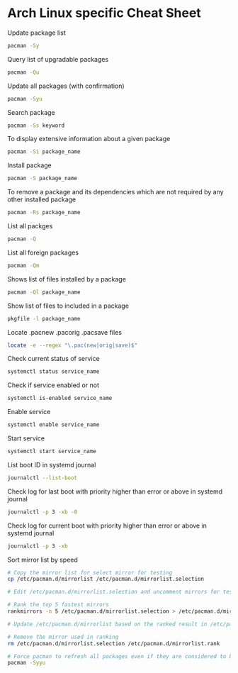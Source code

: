 # Arch Linux specific Cheat Sheet

Update package list

```sh
pacman -Sy
```

Query list of upgradable packages

```sh
pacman -Qu
```

Update all packages (with confirmation)

```sh
pacman -Syu
```

Search package

```sh
pacman -Ss keyword
```

To display extensive information about a given package

```sh
pacman -Si package_name
```

Install package

```sh
pacman -S package_name
```

To remove a package and its dependencies which are not required by any other installed package

```sh
pacman -Rs package_name
```

List all packges

```sh
pacman -Q
```

List all foreign packages

```sh
pacman -Qm
```

Shows list of files installed by a package

```sh
pacman -Ql package_name
```

Show list of files to included in a package

```sh
pkgfile -l package_name
```

Locate .pacnew .pacorig .pacsave files

```sh
locate -e --regex "\.pac(new|orig|save)$"
```

Check current status of service

```sh
systemctl status service_name
```

Check if service enabled or not

```sh
systemctl is-enabled service_name
```

Enable service

```sh
systemctl enable service_name
```

Start service

```sh
systemctl start service_name
```

List boot ID in systemd journal

```sh
journalctl --list-boot
```

Check log for last boot with priority higher than error or above in systemd journal

```sh
journalctl -p 3 -xb -0
```

Check log for current boot with priority higher than error or above in systemd journal

```sh
journalctl -p 3 -xb
```

Sort mirror list by speed

```sh
# Copy the mirror list for select mirror for testing
cp /etc/pacman.d/mirrorlist /etc/pacman.d/mirrorlist.selection

# Edit /etc/pacman.d/mirrorlist.selection and uncomment mirrors for testing with rankmirrors

# Rank the top 5 fastest mirrors
rankmirrors -n 5 /etc/pacman.d/mirrorlist.selection > /etc/pacman.d/mirrorlist.rank

# Update /etc/pacman.d/mirrorlist based on the ranked result in /etc/pacman.d/mirrorlist.rank

# Remove the mirror used in ranking
rm /etc/pacman.d/mirrorlist.selection /etc/pacman.d/mirrorlist.rank

# Force pacman to refresh all packages even if they are considered to be up to date to avoid possible issues
pacman -Syyu
```

